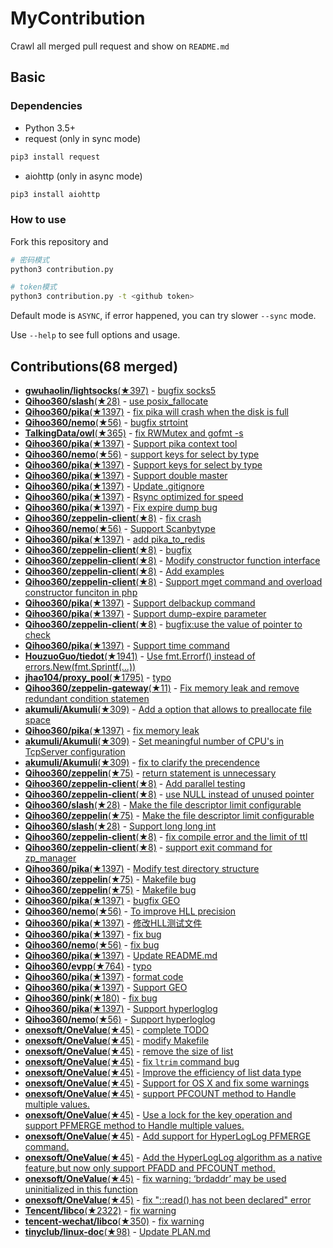 # MyContribution

Crawl all merged pull request and show on `README.md`

## Basic

### Dependencies

 - Python 3.5+
 - request (only in sync mode)

```bash
pip3 install request
```
 - aiohttp (only in async mode)

```bash
pip3 install aiohttp
```

### How to use

Fork this repository and 

```bash
# 密码模式
python3 contribution.py

# token模式
python3 contribution.py -t <github token>
```

Default mode is `ASYNC`, if error happened, you can try slower `--sync` mode.

Use `--help` to see full options and usage.

## Contributions(68 merged)

* [**gwuhaolin/lightsocks**(★397)](https://github.com/gwuhaolin/lightsocks) - [bugfix socks5](https://github.com/gwuhaolin/lightsocks/pulls/32)
* [**Qihoo360/slash**(★28)](https://github.com/Qihoo360/slash) - [use posix_fallocate](https://github.com/Qihoo360/slash/pulls/6)
* [**Qihoo360/pika**(★1397)](https://github.com/Qihoo360/pika) - [fix pika will crash when the disk is full](https://github.com/Qihoo360/pika/pulls/190)
* [**Qihoo360/nemo**(★56)](https://github.com/Qihoo360/nemo) - [bugfix strtoint](https://github.com/Qihoo360/nemo/pulls/22)
* [**TalkingData/owl**(★365)](https://github.com/TalkingData/owl) - [fix RWMutex and gofmt -s](https://github.com/TalkingData/owl/pulls/5)
* [**Qihoo360/pika**(★1397)](https://github.com/Qihoo360/pika) - [Support pika context tool](https://github.com/Qihoo360/pika/pulls/186)
* [**Qihoo360/nemo**(★56)](https://github.com/Qihoo360/nemo) - [support keys for select by type](https://github.com/Qihoo360/nemo/pulls/21)
* [**Qihoo360/pika**(★1397)](https://github.com/Qihoo360/pika) - [Support keys for select by type](https://github.com/Qihoo360/pika/pulls/179)
* [**Qihoo360/pika**(★1397)](https://github.com/Qihoo360/pika) - [Support double master](https://github.com/Qihoo360/pika/pulls/176)
* [**Qihoo360/pika**(★1397)](https://github.com/Qihoo360/pika) - [Update .gitignore](https://github.com/Qihoo360/pika/pulls/164)
* [**Qihoo360/pika**(★1397)](https://github.com/Qihoo360/pika) - [Rsync optimized for speed](https://github.com/Qihoo360/pika/pulls/162)
* [**Qihoo360/pika**(★1397)](https://github.com/Qihoo360/pika) - [Fix expire dump bug](https://github.com/Qihoo360/pika/pulls/147)
* [**Qihoo360/zeppelin-client**(★8)](https://github.com/Qihoo360/zeppelin-client) - [fix crash](https://github.com/Qihoo360/zeppelin-client/pulls/14)
* [**Qihoo360/nemo**(★56)](https://github.com/Qihoo360/nemo) - [Support Scanbytype](https://github.com/Qihoo360/nemo/pulls/17)
* [**Qihoo360/pika**(★1397)](https://github.com/Qihoo360/pika) - [add pika_to_redis](https://github.com/Qihoo360/pika/pulls/137)
* [**Qihoo360/zeppelin-client**(★8)](https://github.com/Qihoo360/zeppelin-client) - [bugfix](https://github.com/Qihoo360/zeppelin-client/pulls/13)
* [**Qihoo360/zeppelin-client**(★8)](https://github.com/Qihoo360/zeppelin-client) - [Modify constructor function interface](https://github.com/Qihoo360/zeppelin-client/pulls/12)
* [**Qihoo360/zeppelin-client**(★8)](https://github.com/Qihoo360/zeppelin-client) - [Add examples](https://github.com/Qihoo360/zeppelin-client/pulls/11)
* [**Qihoo360/zeppelin-client**(★8)](https://github.com/Qihoo360/zeppelin-client) - [Support mget command and overload constructor funciton in php](https://github.com/Qihoo360/zeppelin-client/pulls/9)
* [**Qihoo360/pika**(★1397)](https://github.com/Qihoo360/pika) - [Support delbackup command](https://github.com/Qihoo360/pika/pulls/133)
* [**Qihoo360/pika**(★1397)](https://github.com/Qihoo360/pika) - [Support dump-expire parameter](https://github.com/Qihoo360/pika/pulls/127)
* [**Qihoo360/zeppelin-client**(★8)](https://github.com/Qihoo360/zeppelin-client) - [bugfix:use the value of pointer to check](https://github.com/Qihoo360/zeppelin-client/pulls/8)
* [**Qihoo360/pika**(★1397)](https://github.com/Qihoo360/pika) - [Support time command](https://github.com/Qihoo360/pika/pulls/124)
* [**HouzuoGuo/tiedot**(★1941)](https://github.com/HouzuoGuo/tiedot) - [Use fmt.Errorf() instead of errors.New(fmt.Sprintf(...))](https://github.com/HouzuoGuo/tiedot/pulls/133)
* [**jhao104/proxy_pool**(★1795)](https://github.com/jhao104/proxy_pool) - [typo](https://github.com/jhao104/proxy_pool/pulls/42)
* [**Qihoo360/zeppelin-gateway**(★11)](https://github.com/Qihoo360/zeppelin-gateway) - [Fix memory leak and remove redundant condition statemen](https://github.com/Qihoo360/zeppelin-gateway/pulls/1)
* [**akumuli/Akumuli**(★309)](https://github.com/akumuli/Akumuli) - [Add a option that allows to preallocate file space](https://github.com/akumuli/Akumuli/pulls/185)
* [**Qihoo360/pika**(★1397)](https://github.com/Qihoo360/pika) - [fix memory leak](https://github.com/Qihoo360/pika/pulls/98)
* [**akumuli/Akumuli**(★309)](https://github.com/akumuli/Akumuli) - [Set meaningful number of CPU's in TcpServer configuration](https://github.com/akumuli/Akumuli/pulls/184)
* [**akumuli/Akumuli**(★309)](https://github.com/akumuli/Akumuli) - [fix to clarify the precendence](https://github.com/akumuli/Akumuli/pulls/182)
* [**Qihoo360/zeppelin**(★75)](https://github.com/Qihoo360/zeppelin) - [return statement is unnecessary](https://github.com/Qihoo360/zeppelin/pulls/6)
* [**Qihoo360/zeppelin-client**(★8)](https://github.com/Qihoo360/zeppelin-client) - [Add parallel testing](https://github.com/Qihoo360/zeppelin-client/pulls/4)
* [**Qihoo360/zeppelin-client**(★8)](https://github.com/Qihoo360/zeppelin-client) - [use NULL instead of unused pointer](https://github.com/Qihoo360/zeppelin-client/pulls/3)
* [**Qihoo360/slash**(★28)](https://github.com/Qihoo360/slash) - [Make the file descriptor limit configurable](https://github.com/Qihoo360/slash/pulls/3)
* [**Qihoo360/zeppelin**(★75)](https://github.com/Qihoo360/zeppelin) - [Make the file descriptor limit configurable](https://github.com/Qihoo360/zeppelin/pulls/5)
* [**Qihoo360/slash**(★28)](https://github.com/Qihoo360/slash) - [Support long long int](https://github.com/Qihoo360/slash/pulls/2)
* [**Qihoo360/zeppelin-client**(★8)](https://github.com/Qihoo360/zeppelin-client) - [fix compile error and the limit of ttl](https://github.com/Qihoo360/zeppelin-client/pulls/2)
* [**Qihoo360/zeppelin-client**(★8)](https://github.com/Qihoo360/zeppelin-client) - [support exit command for zp_manager](https://github.com/Qihoo360/zeppelin-client/pulls/1)
* [**Qihoo360/pika**(★1397)](https://github.com/Qihoo360/pika) - [Modify test directory structure](https://github.com/Qihoo360/pika/pulls/90)
* [**Qihoo360/zeppelin**(★75)](https://github.com/Qihoo360/zeppelin) - [Makefile bug](https://github.com/Qihoo360/zeppelin/pulls/4)
* [**Qihoo360/zeppelin**(★75)](https://github.com/Qihoo360/zeppelin) - [Makefile bug](https://github.com/Qihoo360/zeppelin/pulls/3)
* [**Qihoo360/pika**(★1397)](https://github.com/Qihoo360/pika) - [bugfix GEO](https://github.com/Qihoo360/pika/pulls/77)
* [**Qihoo360/nemo**(★56)](https://github.com/Qihoo360/nemo) - [To improve HLL precision](https://github.com/Qihoo360/nemo/pulls/8)
* [**Qihoo360/pika**(★1397)](https://github.com/Qihoo360/pika) - [修改HLL测试文件](https://github.com/Qihoo360/pika/pulls/74)
* [**Qihoo360/pika**(★1397)](https://github.com/Qihoo360/pika) - [fix bug](https://github.com/Qihoo360/pika/pulls/72)
* [**Qihoo360/nemo**(★56)](https://github.com/Qihoo360/nemo) - [fix bug](https://github.com/Qihoo360/nemo/pulls/7)
* [**Qihoo360/pika**(★1397)](https://github.com/Qihoo360/pika) - [Update README.md](https://github.com/Qihoo360/pika/pulls/71)
* [**Qihoo360/evpp**(★764)](https://github.com/Qihoo360/evpp) - [typo](https://github.com/Qihoo360/evpp/pulls/1)
* [**Qihoo360/pika**(★1397)](https://github.com/Qihoo360/pika) - [format code](https://github.com/Qihoo360/pika/pulls/66)
* [**Qihoo360/pika**(★1397)](https://github.com/Qihoo360/pika) - [Support GEO](https://github.com/Qihoo360/pika/pulls/59)
* [**Qihoo360/pink**(★180)](https://github.com/Qihoo360/pink) - [fix bug](https://github.com/Qihoo360/pink/pulls/3)
* [**Qihoo360/pika**(★1397)](https://github.com/Qihoo360/pika) - [Support hyperloglog](https://github.com/Qihoo360/pika/pulls/56)
* [**Qihoo360/nemo**(★56)](https://github.com/Qihoo360/nemo) - [Support hyperloglog](https://github.com/Qihoo360/nemo/pulls/6)
* [**onexsoft/OneValue**(★45)](https://github.com/onexsoft/OneValue) - [complete TODO](https://github.com/onexsoft/OneValue/pulls/21)
* [**onexsoft/OneValue**(★45)](https://github.com/onexsoft/OneValue) - [modify Makefile](https://github.com/onexsoft/OneValue/pulls/20)
* [**onexsoft/OneValue**(★45)](https://github.com/onexsoft/OneValue) - [remove the size of list](https://github.com/onexsoft/OneValue/pulls/19)
* [**onexsoft/OneValue**(★45)](https://github.com/onexsoft/OneValue) - [fix `ltrim` command bug](https://github.com/onexsoft/OneValue/pulls/17)
* [**onexsoft/OneValue**(★45)](https://github.com/onexsoft/OneValue) - [Improve the efficiency of list data type](https://github.com/onexsoft/OneValue/pulls/16)
* [**onexsoft/OneValue**(★45)](https://github.com/onexsoft/OneValue) - [Support for OS X and fix some warnings](https://github.com/onexsoft/OneValue/pulls/15)
* [**onexsoft/OneValue**(★45)](https://github.com/onexsoft/OneValue) - [support PFCOUNT method to Handle multiple values.](https://github.com/onexsoft/OneValue/pulls/12)
* [**onexsoft/OneValue**(★45)](https://github.com/onexsoft/OneValue) - [Use a lock for the key operation and support PFMERGE  method  to Handle multiple values.](https://github.com/onexsoft/OneValue/pulls/9)
* [**onexsoft/OneValue**(★45)](https://github.com/onexsoft/OneValue) - [Add support for HyperLogLog PFMERGE command.](https://github.com/onexsoft/OneValue/pulls/8)
* [**onexsoft/OneValue**(★45)](https://github.com/onexsoft/OneValue) - [Add the HyperLogLog algorithm as a native feature,but now only support PFADD and PFCOUNT method.](https://github.com/onexsoft/OneValue/pulls/6)
* [**onexsoft/OneValue**(★45)](https://github.com/onexsoft/OneValue) - [fix warning: ‘brdaddr’ may be used uninitialized in this function](https://github.com/onexsoft/OneValue/pulls/3)
* [**onexsoft/OneValue**(★45)](https://github.com/onexsoft/OneValue) - [fix "::read() has not been declared" error](https://github.com/onexsoft/OneValue/pulls/1)
* [**Tencent/libco**(★2322)](https://github.com/Tencent/libco) - [fix warning](https://github.com/Tencent/libco/pulls/1)
* [**tencent-wechat/libco**(★350)](https://github.com/tencent-wechat/libco) - [fix warning](https://github.com/tencent-wechat/libco/pulls/1)
* [**tinyclub/linux-doc**(★98)](https://github.com/tinyclub/linux-doc) - [Update PLAN.md](https://github.com/tinyclub/linux-doc/pulls/5)
